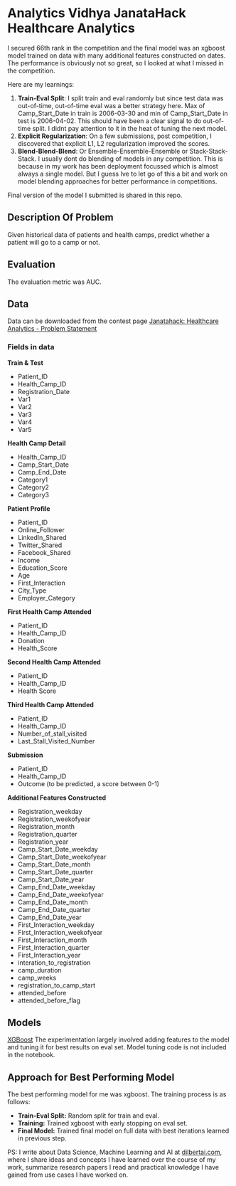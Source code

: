 # Analytics Vidhya JanataHack Healthcare Analytics

I secured 66th rank in the competition and the final model was an xgboost model trained on data with many additional features constructed on dates. The performance is obviously not so great, so I looked at what I missed in the competition. 

Here are my learnings:

1. **Train-Eval Split**: I split train and eval randomly but since test data was out-of-time, out-of-time eval was a better strategy here. Max of Camp_Start_Date in train is 2006-03-30 and min of Camp_Start_Date in test is 2006-04-02. This should have been a clear signal to do out-of-time split. I didnt pay attention to it in the heat of tuning the next model.
2. **Explicit Regularization**: On a few submissions, post competition, I discovered that explicit L1, L2 regularization improved the scores.
3. **Blend-Blend-Blend**: Or Ensemble-Ensemble-Ensemble or Stack-Stack-Stack. I usually dont do blending of models in any competition. This is because in my work has been deployment focussed which is almost always a single model. But I guess Ive to let go of this a bit and work on model blending approaches for better performance in competitions.

Final version of the model I submitted is shared in this repo. 


## Description Of Problem
Given historical data of patients and health camps, predict whether a patient will go to a camp or not.


## Evaluation
The evaluation metric was AUC.


## Data
Data can be downloaded from the contest page [Janatahack: Healthcare Analytics - Problem Statement](https://datahack.analyticsvidhya.com/contest/janatahack-healthcare-analytics/#LeaderBoard)


### Fields in data

**Train & Test**
- Patient_ID
- Health_Camp_ID
- Registration_Date
- Var1
- Var2
- Var3
- Var4
- Var5


**Health Camp Detail**
- Health_Camp_ID
- Camp_Start_Date
- Camp_End_Date
- Category1
- Category2
- Category3


**Patient Profile**
- Patient_ID
- Online_Follower
- LinkedIn_Shared
- Twitter_Shared
- Facebook_Shared
- Income
- Education_Score
- Age
- First_Interaction
- City_Type
- Employer_Category


**First Health Camp Attended**
- Patient_ID
- Health_Camp_ID
- Donation
- Health_Score


**Second Health Camp Attended**
- Patient_ID
- Health_Camp_ID
- Health Score


**Third Health Camp Attended**
- Patient_ID
- Health_Camp_ID
- Number_of_stall_visited
- Last_Stall_Visited_Number


**Submission**
- Patient_ID
- Health_Camp_ID
- Outcome (to be predicted, a score between 0-1)


**Additional Features Constructed**
- Registration_weekday
- Registration_weekofyear
- Registration_month
- Registration_quarter
- Registration_year
- Camp_Start_Date_weekday
- Camp_Start_Date_weekofyear
- Camp_Start_Date_month
- Camp_Start_Date_quarter
- Camp_Start_Date_year
- Camp_End_Date_weekday
- Camp_End_Date_weekofyear
- Camp_End_Date_month
- Camp_End_Date_quarter
- Camp_End_Date_year
- First_Interaction_weekday
- First_Interaction_weekofyear
- First_Interaction_month
- First_Interaction_quarter
- First_Interaction_year
- interation_to_registration
- camp_duration
- camp_weeks
- registration_to_camp_start
- attended_before
- attended_before_flag


## Models
[XGBoost](https://github.com/silpara/av-janatahack-healthcare-analytics/blob/master/xgb-av-janatahack-healthcare-analytics-final-submission.ipynb)
The experimentation largely involved adding features to the model and tuning it for best results on eval set. Model tuning code is not included in the notebook.


## Approach for Best Performing Model
The best performing model for me was xgboost. The training process is as follows:
- **Train-Eval Split:** Random split for train and eval.
- **Training:** Trained xgboost with early stopping on eval set.
- **Final Model:** Trained final model on full data with best iterations learned in previous step.



PS: I write about Data Science, Machine Learning and AI at [dilbertai.com](https://www.dilbertai.com), where I share ideas and concepts I have learned over the course of my work, summarize research papers I read and practical knowledge I have gained from use cases I have worked on.

